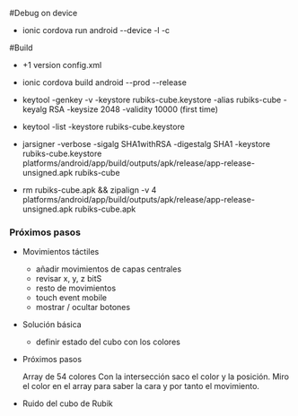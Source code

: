#Debug on device

- ionic cordova run android --device -l -c

#Build

- +1 version config.xml

- ionic cordova build android --prod --release

- keytool -genkey -v -keystore rubiks-cube.keystore -alias rubiks-cube -keyalg RSA -keysize 2048 -validity 10000 (first time)

- keytool -list -keystore rubiks-cube.keystore

- jarsigner -verbose -sigalg SHA1withRSA -digestalg SHA1 -keystore rubiks-cube.keystore platforms/android/app/build/outputs/apk/release/app-release-unsigned.apk rubiks-cube

- rm rubiks-cube.apk && zipalign -v 4 platforms/android/app/build/outputs/apk/release/app-release-unsigned.apk rubiks-cube.apk


### Próximos pasos

- Movimientos táctiles

    - añadir movimientos de capas centrales
    - revisar x, y, z bitS
    - resto de movimientos
    - touch event mobile
    - mostrar / ocultar botones
    
- Solución básica

    - definir estado del cubo con los colores
    
- Próximos pasos
    
    Array de 54 colores
    Con la intersección saco el color y la posición. Miro el color en el array para saber la cara y por tanto el movimiento.


- Ruido del cubo de Rubik







